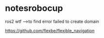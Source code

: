 # notesrobocup
ros2 wtf -->to find error
failed to create domain

https://github.com/flexbe/flexible_navigation
